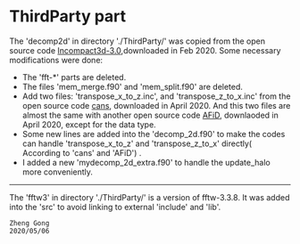 # ThirdParty part
The 'decomp2d' in directory './ThirdParty/' was copied from the open source code [Incompact3d-3.0](https://github.com/xcompact3d/Incompact3d),downloaded in Feb 2020.
Some necessary modifications were done:
* The 'fft-*' parts are deleted.
* The files 'mem_merge.f90' and 'mem_split.f90' are deleted.
* Add two files:  'transpose_x_to_z.inc', and 'transpose_z_to_x.inc' from the open source code [cans](https://github.com/p-costa/CaNS), downloaded in  April 2020. And this two files are almost the same with another open source code [AFiD](https://github.com/PhysicsofFluids/AFiD), downlaoded in April 2020, except for the data type.
* Some new lines are added into the 'decomp_2d.f90' to make the codes can handle 'transpose_x_to_z' and 'transpose_z_to_x' directly( According to 'cans' and 'AFiD') . 
* I added a new 'mydecomp_2d_extra.f90' to handle the update_halo more conveniently.

---------------------------------
The 'fftw3' in directory './ThirdParty/' is a version of fftw-3.3.8. It was added into the 'src' to avoid linking to external 'include' and 'lib'.        
   
    Zheng Gong
    2020/05/06
